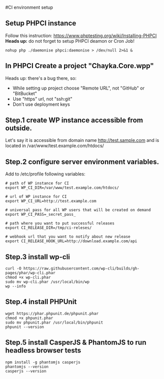 #CI environment setup

## Setup PHPCI instance
 Follow this instruction:
 https://www.phptesting.org/wiki/Installing-PHPCI
 **Heads up:** do not forget to setup PHPCI deamon or Cron Job!

    nohup php ./daemonise phpci:daemonise > /dev/null 2>&1 &

## In PHPCI Create a project "Chayka.Core.wpp"

 Heads up: there's a bug there, so:
 - While setting up project choose "Remote URL", not "GitHub" or "BitBucket"
 - Use "https" url, not "ssh:git"
 - Don't use deployment keys

## Step.1 create WP instance accessible from outside.
 Let's say it is accessible from domain name http://test.sample.com
 and is located in /var/www/test.example.com/htdocs/

## Step.2 configure server environment variables.
 Add to /etc/profile following variables:

    # path of WP instance for CI
    export WP_CI_DIR=/var/www/test.example.com/htdocs/

    # url of WP instance for CI
    export WP_CI_URL=http://test.example.com

    # universal pass for all WP users that will be created on demand
    export WP_CI_PASS=_secret_pass_

    # path where you want to put successful releases
    export CI_RELEASE_DIR=/tmp/ci-releses/

    # webhook url that you want to notify about new release
    export CI_RELEASE_HOOK_URL=http://download.example.com/api

## Step.3 install wp-cli

    curl -O https://raw.githubusercontent.com/wp-cli/builds/gh-pages/phar/wp-cli.phar
    chmod +x wp-cli.phar
    sudo mv wp-cli.phar /usr/local/bin/wp
    wp --info

## Step.4 install PHPUnit

    wget https://phar.phpunit.de/phpunit.phar
    chmod +x phpunit.phar
    sudo mv phpunit.phar /usr/local/bin/phpunit
    phpunit --version

## Step.5 install CasperJS & PhantomJS to run headless browser tests

    npm install -g phantomjs casperjs
    phantomjs --version
    casperjs --version
